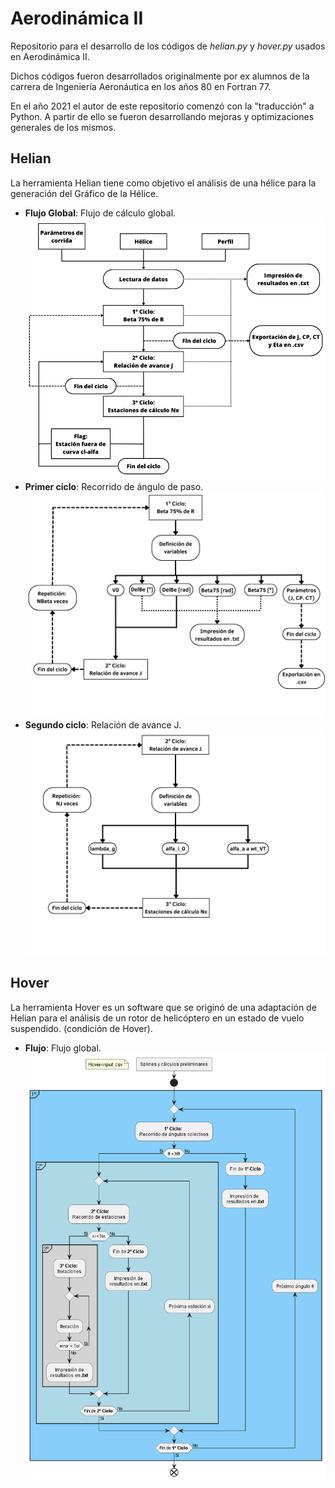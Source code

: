 # Aerodinámica II

Repositorio para el desarrollo de los códigos de *helian\.py* y *hover\.py* usados en Aerodinámica II.

Dichos códigos fueron desarrollados originalmente por ex alumnos de la carrera de Ingeniería Aeronáutica en los años 80 en Fortran 77.

En el año 2021 el autor de este repositorio comenzó con la "traducción" a Python. A partir de ello se fueron desarrollando mejoras y optimizaciones generales de los mismos.

## Helian

La herramienta Helian tiene como objetivo el análisis de una hélice para la generación del Gráfico de la Hélice.

- **Flujo Global**: Flujo de cálculo global.
  ![Helian - Flujo global](Images/Helian-Diagrama_de_flujo_global.png)
- **Primer ciclo**: Recorrido de ángulo de paso.
  ![Helian - 1º Ciclo](Images/Helian-Diagrama_de_flujo_1Ciclo.png)
- **Segundo ciclo**: Relación de avance J.
  ![Helian - 2º Ciclo](Images/Helian-Diagrama_de_flujo_2Ciclo.png)


## Hover

La herramienta Hover es un software que se originó de una adaptación de Helian para el análisis de un rotor de helicóptero en un estado de vuelo suspendido. (condición de Hover).

- **Flujo**: Flujo global.
  ![Hover - Flujo global](Images/Hover-diagrama_de_flujo.png)